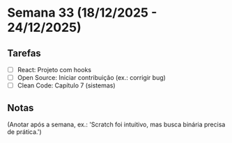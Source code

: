 # Semana 33 (18/12/2025 - 24/12/2025)

## Tarefas
- [ ] React: Projeto com hooks
- [ ] Open Source: Iniciar contribuição (ex.: corrigir bug)
- [ ] Clean Code: Capítulo 7 (sistemas)

## Notas
(Anotar após a semana, ex.: 'Scratch foi intuitivo, mas busca binária precisa de prática.')